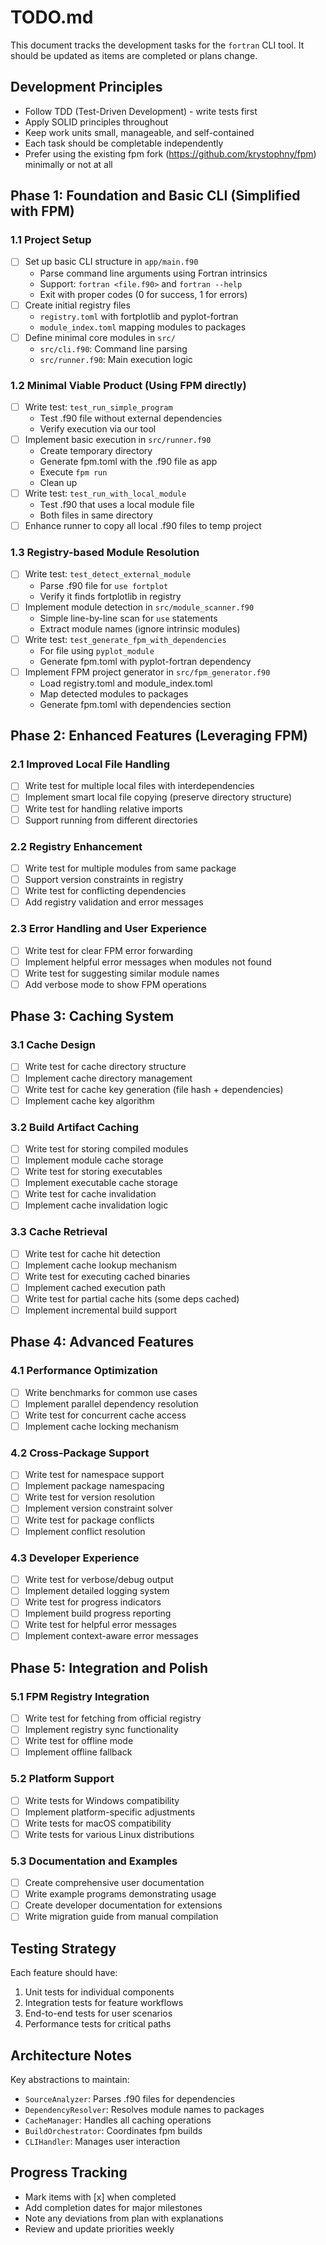 # TODO.md

This document tracks the development tasks for the `fortran` CLI tool. It should be updated as items are completed or plans change.

## Development Principles
- Follow TDD (Test-Driven Development) - write tests first
- Apply SOLID principles throughout
- Keep work units small, manageable, and self-contained
- Each task should be completable independently
- Prefer using the existing fpm fork (https://github.com/krystophny/fpm) minimally or not at all

## Phase 1: Foundation and Basic CLI (Simplified with FPM)

### 1.1 Project Setup
- [ ] Set up basic CLI structure in `app/main.f90`
  - Parse command line arguments using Fortran intrinsics
  - Support: `fortran <file.f90>` and `fortran --help`
  - Exit with proper codes (0 for success, 1 for errors)
- [ ] Create initial registry files
  - `registry.toml` with fortplotlib and pyplot-fortran
  - `module_index.toml` mapping modules to packages
- [ ] Define minimal core modules in `src/`
  - `src/cli.f90`: Command line parsing
  - `src/runner.f90`: Main execution logic

### 1.2 Minimal Viable Product (Using FPM directly)
- [ ] Write test: `test_run_simple_program`
  - Test .f90 file without external dependencies
  - Verify execution via our tool
- [ ] Implement basic execution in `src/runner.f90`
  - Create temporary directory
  - Generate fpm.toml with the .f90 file as app
  - Execute `fpm run` 
  - Clean up
- [ ] Write test: `test_run_with_local_module`
  - Test .f90 that uses a local module file
  - Both files in same directory
- [ ] Enhance runner to copy all local .f90 files to temp project

### 1.3 Registry-based Module Resolution
- [ ] Write test: `test_detect_external_module`
  - Parse .f90 file for `use fortplot`
  - Verify it finds fortplotlib in registry
- [ ] Implement module detection in `src/module_scanner.f90`
  - Simple line-by-line scan for `use` statements
  - Extract module names (ignore intrinsic modules)
- [ ] Write test: `test_generate_fpm_with_dependencies`
  - For file using `pyplot_module`
  - Generate fpm.toml with pyplot-fortran dependency
- [ ] Implement FPM project generator in `src/fpm_generator.f90`
  - Load registry.toml and module_index.toml
  - Map detected modules to packages
  - Generate fpm.toml with dependencies section

## Phase 2: Enhanced Features (Leveraging FPM)

### 2.1 Improved Local File Handling
- [ ] Write test for multiple local files with interdependencies
- [ ] Implement smart local file copying (preserve directory structure)
- [ ] Write test for handling relative imports
- [ ] Support running from different directories

### 2.2 Registry Enhancement
- [ ] Write test for multiple modules from same package
- [ ] Support version constraints in registry
- [ ] Write test for conflicting dependencies
- [ ] Add registry validation and error messages

### 2.3 Error Handling and User Experience
- [ ] Write test for clear FPM error forwarding
- [ ] Implement helpful error messages when modules not found
- [ ] Write test for suggesting similar module names
- [ ] Add verbose mode to show FPM operations

## Phase 3: Caching System

### 3.1 Cache Design
- [ ] Write test for cache directory structure
- [ ] Implement cache directory management
- [ ] Write test for cache key generation (file hash + dependencies)
- [ ] Implement cache key algorithm

### 3.2 Build Artifact Caching
- [ ] Write test for storing compiled modules
- [ ] Implement module cache storage
- [ ] Write test for storing executables
- [ ] Implement executable cache storage
- [ ] Write test for cache invalidation
- [ ] Implement cache invalidation logic

### 3.3 Cache Retrieval
- [ ] Write test for cache hit detection
- [ ] Implement cache lookup mechanism
- [ ] Write test for executing cached binaries
- [ ] Implement cached execution path
- [ ] Write test for partial cache hits (some deps cached)
- [ ] Implement incremental build support

## Phase 4: Advanced Features

### 4.1 Performance Optimization
- [ ] Write benchmarks for common use cases
- [ ] Implement parallel dependency resolution
- [ ] Write test for concurrent cache access
- [ ] Implement cache locking mechanism

### 4.2 Cross-Package Support
- [ ] Write test for namespace support
- [ ] Implement package namespacing
- [ ] Write test for version resolution
- [ ] Implement version constraint solver
- [ ] Write test for package conflicts
- [ ] Implement conflict resolution

### 4.3 Developer Experience
- [ ] Write test for verbose/debug output
- [ ] Implement detailed logging system
- [ ] Write test for progress indicators
- [ ] Implement build progress reporting
- [ ] Write test for helpful error messages
- [ ] Implement context-aware error messages

## Phase 5: Integration and Polish

### 5.1 FPM Registry Integration
- [ ] Write test for fetching from official registry
- [ ] Implement registry sync functionality
- [ ] Write test for offline mode
- [ ] Implement offline fallback

### 5.2 Platform Support
- [ ] Write tests for Windows compatibility
- [ ] Implement platform-specific adjustments
- [ ] Write tests for macOS compatibility
- [ ] Write tests for various Linux distributions

### 5.3 Documentation and Examples
- [ ] Create comprehensive user documentation
- [ ] Write example programs demonstrating usage
- [ ] Create developer documentation for extensions
- [ ] Write migration guide from manual compilation

## Testing Strategy

Each feature should have:
1. Unit tests for individual components
2. Integration tests for feature workflows
3. End-to-end tests for user scenarios
4. Performance tests for critical paths

## Architecture Notes

Key abstractions to maintain:
- `SourceAnalyzer`: Parses .f90 files for dependencies
- `DependencyResolver`: Resolves module names to packages
- `CacheManager`: Handles all caching operations
- `BuildOrchestrator`: Coordinates fpm builds
- `CLIHandler`: Manages user interaction

## Progress Tracking

- Mark items with [x] when completed
- Add completion dates for major milestones
- Note any deviations from plan with explanations
- Review and update priorities weekly